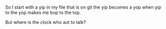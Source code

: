 So I start with a yip 
in my file that is on git
the yip becomes a yop
when yip to the yop 
makes me bop to the top. 

But where is the clock who aut to talk?
